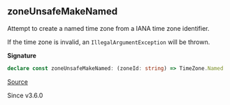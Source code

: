 ## zoneUnsafeMakeNamed

Attempt to create a named time zone from a IANA time zone identifier.

If the time zone is invalid, an `IllegalArgumentException` will be thrown.

**Signature**

```ts
declare const zoneUnsafeMakeNamed: (zoneId: string) => TimeZone.Named
```

[Source](https://github.com/Effect-TS/effect/tree/main/packages/effect/src/DateTime.ts#L520)

Since v3.6.0